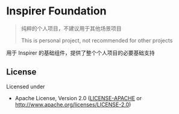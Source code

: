 # Inspirer Foundation

> 纯粹的个人项目，不建议用于其他场景项目
> 
> This is personal project, not recommended for other projects

用于 Inspirer 的基础组件，提供了整个个人项目的必要基础支持

## License

Licensed under

-   Apache License, Version 2.0
    ([LICENSE-APACHE](LICENSE-APACHE) or http://www.apache.org/licenses/LICENSE-2.0)
